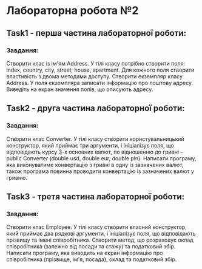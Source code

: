 # Лабораторна робота №2
## Task1 - перша частина лабораторної роботи:
### Завдання:

Створити клас із ім'ям Address. У тілі класу потрібно створити поля: index, country, city, street, house, apartment. Для кожного поля створити властивість з двома методами доступу.
Створити екземпляр класу Address. У поля екземпляра записати інформацію про поштову адресу. Виведіть на екран значення полів, що описують адресу.

## Task2 - друга частина лабораторної роботи:
### Завдання:

Створити клас Converter. У тілі класу створити користувальницький конструктор, який приймає три аргументи, і ініціалізує поля, що відповідають курсу 3-х основних валют, по відношенню до гривні – public Converter (double usd, double eur, double pln). Написати програму, яка виконуватиме конвертацію з гривні в одну із зазначених валют, також програма повинна проводити конвертацію із зазначених валют у гривню.

## Task3 - третя частина лабораторної роботи:
### Завдання:

Створити клас Employee. У тілі класу створити власний конструктор, який приймає два рядкові аргументи, і ініціалізує поля, що відповідають прізвищу та імені співробітника. Створити метод, що розраховує оклад співробітника (залежно від посади та стажу) та податковий збір. Написати програму, яка виводить на екран інформацію про співробітника (прізвище, ім'я, посада), оклад та податковий збір. 